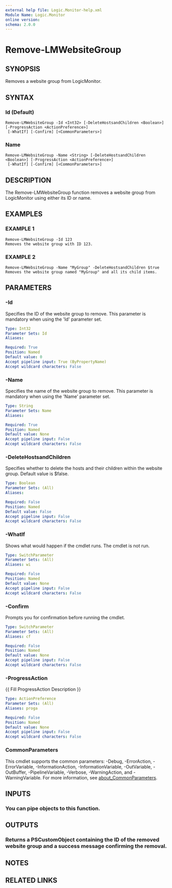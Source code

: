 ```yaml
---
external help file: Logic.Monitor-help.xml
Module Name: Logic.Monitor
online version:
schema: 2.0.0
---
```


# Remove-LMWebsiteGroup

## SYNOPSIS
Removes a website group from LogicMonitor.

## SYNTAX

### Id (Default)
```
Remove-LMWebsiteGroup -Id <Int32> [-DeleteHostsandChildren <Boolean>] [-ProgressAction <ActionPreference>]
 [-WhatIf] [-Confirm] [<CommonParameters>]
```

### Name
```
Remove-LMWebsiteGroup -Name <String> [-DeleteHostsandChildren <Boolean>] [-ProgressAction <ActionPreference>]
 [-WhatIf] [-Confirm] [<CommonParameters>]
```

## DESCRIPTION
The Remove-LMWebsiteGroup function removes a website group from LogicMonitor using either its ID or name.

## EXAMPLES

### EXAMPLE 1
```
Remove-LMWebsiteGroup -Id 123
Removes the website group with ID 123.
```

### EXAMPLE 2
```
Remove-LMWebsiteGroup -Name "MyGroup" -DeleteHostsandChildren $true
Removes the website group named "MyGroup" and all its child items.
```

## PARAMETERS

### -Id
Specifies the ID of the website group to remove.
This parameter is mandatory when using the 'Id' parameter set.

```yaml
Type: Int32
Parameter Sets: Id
Aliases:

Required: True
Position: Named
Default value: 0
Accept pipeline input: True (ByPropertyName)
Accept wildcard characters: False
```

### -Name
Specifies the name of the website group to remove.
This parameter is mandatory when using the 'Name' parameter set.

```yaml
Type: String
Parameter Sets: Name
Aliases:

Required: True
Position: Named
Default value: None
Accept pipeline input: False
Accept wildcard characters: False
```

### -DeleteHostsandChildren
Specifies whether to delete the hosts and their children within the website group.
Default value is $false.

```yaml
Type: Boolean
Parameter Sets: (All)
Aliases:

Required: False
Position: Named
Default value: False
Accept pipeline input: False
Accept wildcard characters: False
```

### -WhatIf
Shows what would happen if the cmdlet runs.
The cmdlet is not run.

```yaml
Type: SwitchParameter
Parameter Sets: (All)
Aliases: wi

Required: False
Position: Named
Default value: None
Accept pipeline input: False
Accept wildcard characters: False
```

### -Confirm
Prompts you for confirmation before running the cmdlet.

```yaml
Type: SwitchParameter
Parameter Sets: (All)
Aliases: cf

Required: False
Position: Named
Default value: None
Accept pipeline input: False
Accept wildcard characters: False
```

### -ProgressAction
{{ Fill ProgressAction Description }}

```yaml
Type: ActionPreference
Parameter Sets: (All)
Aliases: proga

Required: False
Position: Named
Default value: None
Accept pipeline input: False
Accept wildcard characters: False
```

### CommonParameters
This cmdlet supports the common parameters: -Debug, -ErrorAction, -ErrorVariable, -InformationAction, -InformationVariable, -OutVariable, -OutBuffer, -PipelineVariable, -Verbose, -WarningAction, and -WarningVariable. For more information, see [about_CommonParameters](http://go.microsoft.com/fwlink/?LinkID=113216).

## INPUTS

### You can pipe objects to this function.
## OUTPUTS

### Returns a PSCustomObject containing the ID of the removed website group and a success message confirming the removal.
## NOTES

## RELATED LINKS
